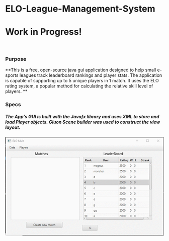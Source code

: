 # ELO-League-Management-System
<h1>Work in Progress!</h1>
<br/>
<h3>Purpose</h3>
**This is a free, open-source java gui application designed to help small e-sports leagues track leaderboard rankings and player stats. The application is capable of supporting up to 5 unique players in 1 match. It uses the ELO rating system, a popular method for calculating the relative skill level of players.  **

<h3>Specs</h3>
<h5>The App's GUI is built with the Javafx library and uses XML to store and load Player objects. Gluon Scene builder was used to construct the view layout.</h5>

<img src='gifelo.gif'/>
